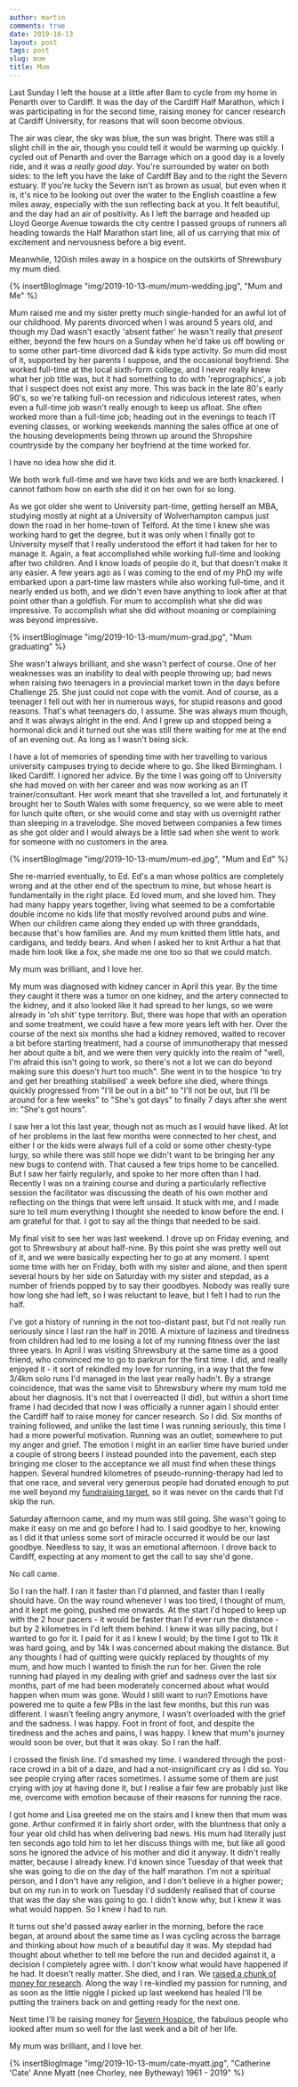 ```yaml
---
author: martin
comments: true
date: 2019-10-13
layout: post
tags: post
slug: mum
title: Mum
---
```


Last Sunday I left the house at a little after 8am to cycle from my home in Penarth over to Cardiff. It was the day of the Cardiff Half Marathon, which I was participating in for the second time, raising money for cancer research at Cardiff University, for reasons that will soon become obvious. 

The air was clear, the sky was blue, the sun was bright. There was still a slight chill in the air, though you could tell it would be warming up quickly. I cycled out of Penarth and over the Barrage which on a good day is a lovely ride, and it was *a really good day*. You're surrounded by water on both sides: to the left you have the lake of Cardiff Bay and to the right the Severn estuary. If you're lucky the Severn isn't as brown as usual, but even when it is, it's nice to be looking out over the water to the English coastline a few miles away, especially with the sun reflecting back at you. It felt beautiful, and the day had an air of positivity. As I left the barrage and headed up Lloyd George Avenue towards the city centre I passed groups of runners all heading towards the Half Marathon start line, all of us carrying that mix of excitement and nervousness before a big event.

Meanwhile, 120ish miles away in a hospice on the outskirts of Shrewsbury my mum died.

{% insertBlogImage "img/2019-10-13-mum/mum-wedding.jpg", "Mum and Me" %}

Mum raised me and my sister pretty much single-handed for an awful lot of our childhood. My parents divorced when I was around 5 years old, and though my Dad wasn't exactly 'absent father' he wasn't really that *present* either, beyond the few hours on a Sunday when he'd take us off bowling or to some other part-time divorced dad & kids type activity. So mum did most of it, supported by her parents I suppose, and the occasional boyfriend. She worked full-time at the local sixth-form college, and I never really knew what her job title was, but it had something to do with 'reprographics', a job that I suspect does not exist any more. This was back in the late 80's early 90's, so we're talking full-on recession and ridiculous interest rates, when even a full-time job wasn't really enough to keep us afloat. She often worked more than a full-time job; heading out in the evenings to teach IT evening classes, or working weekends manning the sales office at one of the housing developments being thrown up around the Shropshire countryside by the company her boyfriend at the time worked for.

I have no idea how she did it. 

We both work full-time and we have two kids and we are both knackered. I cannot fathom how on earth she did it on her own for so long.

As we got older she went to University part-time, getting herself an MBA, studying mostly at night at a University of Wolverhampton campus just down the road in her home-town of Telford. At the time I knew she was working hard to get the degree, but it was only when I finally got to University myself that I really understood the effort it had taken for her to manage it. Again, a feat accomplished while working full-time and looking after two children. And I know loads of people do it, but that doesn't make it any easier. A few years ago as I was coming to the end of my PhD my wife embarked upon a part-time law masters while also working full-time, and it nearly ended us both, and we didn't even have anything to look after at that point other than a goldfish. For mum to accomplish what she did was impressive. To accomplish what she did without moaning or complaining was beyond impressive. 

{% insertBlogImage "img/2019-10-13-mum/mum-grad.jpg", "Mum graduating" %}

She wasn't always brilliant, and she wasn't perfect of course. One of her weaknesses was an inability to deal with people throwing up; bad news when raising two teenagers in a provincial market town in the days before Challenge 25. She just could not cope with the vomit. And of course, as a teenager I fell out with her in numerous ways, for stupid reasons and good reasons. That's what teenagers do, I assume. She was always mum though, and it was always alright in the end. And I grew up and stopped being a hormonal dick and it turned out she was still there waiting for me at the end of an evening out. As long as I wasn't being sick. 

I have a lot of memories of spending time with her travelling to various university campuses trying to decide where to go. She liked Birmingham. I liked Cardiff. I ignored her advice. By the time I was going off to University she had moved on with her career and was now working as an IT trainer/consultant. Her work meant that she travelled a lot, and fortunately it brought her to South Wales with some frequency, so we were able to meet for lunch quite often, or she would come and stay with us overnight rather than sleeping in a travelodge. She moved between companies a few times as she got older and I would always be a little sad when she went to work for someone with no customers in the area.

{% insertBlogImage "img/2019-10-13-mum/mum-ed.jpg", "Mum and Ed" %}

She re-married eventually, to Ed. Ed's a man whose politics are completely wrong and at the other end of the spectrum to mine, but whose heart is fundamentally in the right place. Ed loved mum, and she loved him. They had many happy years together, living what seemed to be a comfortable double income no kids life that mostly revolved around pubs and wine. When our children came along they ended up with three granddads, because that's how families are. And my mum knitted them little hats, and cardigans, and teddy bears. And when I asked her to knit Arthur a hat that made him look like a fox, she made me one too so that we could match. 

My mum was brilliant, and I love her.

My mum was diagnosed with kidney cancer in April this year. By the time they caught it there was a tumor on one kidney, and the artery connected to the kidney, and it also looked like it had spread to her lungs, so we were already in 'oh shit' type territory. But, there was hope that with an operation and some treatment, we could have a few more years left with her. Over the course of the next six months she had a kidney removed, waited to recover a bit before starting treatment, had a course of immunotherapy that messed her about quite a bit, and we were then very quickly into the realm of "well, I'm afraid this isn't going to work, so there's not a lot we can do beyond making sure this doesn't hurt too much". She went in to the hospice 'to try and get her breathing stabilised' a week before she died, where things quickly progressed from "I'll be out in a bit" to "I'll not be out, but I'll be around for a few weeks" to "She's got days" to finally 7 days after she went in: "She's got hours".

I saw her a lot this last year, though not as much as I would have liked. At lot of her problems in the last few months were connected to her chest, and either I or the kids were always full of a cold or some other chesty-type lurgy, so while there was still hope we didn't want to be bringing her any new bugs to contend with. That caused a few trips home to be cancelled. But I saw her fairly regularly, and spoke to her more often than I had. Recently I was on a training course and during a particularly reflective session the facilitator was discussing the death of his own mother and reflecting on the things that were left unsaid. It stuck with me, and I made sure to tell mum everything I thought she needed to know before the end. I am grateful for that. I got to say all the things that needed to be said.

My final visit to see her was last weekend. I drove up on Friday evening, and got to Shrewsbury at about half-nine. By this point she was pretty well out of it, and we were basically expecting her to go at any moment. I spent some time with her on Friday, both with my sister and alone, and then spent several hours by her side on Saturday with my sister and stepdad, as a number of friends popped by to say their goodbyes. Nobody was really sure how long she had left, so I was reluctant to leave, but I felt I had to run the half.

I've got a history of running in the not too-distant past, but I'd not really run seriously since I last ran the half in 2016. A mixture of laziness and tiredness from children had led to me losing a lot of my running fitness over the last three years. In April I was visiting Shrewsbury at the same time as a good friend, who convinced me to go to parkrun for the first time. I did, and really enjoyed it - it sort of rekindled my love for running, in a way that the few 3/4km solo runs I'd managed in the last year really hadn't. By a strange coincidence, that was the same visit to Shrewsbury where my mum told me about her diagnosis. It's not that I overreacted (I did), but within a short time frame I had decided that now I was officially a runner again I should enter the Cardiff half to raise money for cancer research. So I did. Six months of training followed, and unlike the last time I was running seriously, this time I had a more powerful motivation. Running was an outlet; somewhere to put my anger and grief. The emotion I might in an earlier time have buried under a couple of strong beers I instead pounded into the pavement, each step bringing me closer to the acceptance we all must find when these things happen. Several hundred kilometres of pseudo-running-therapy had led to that one race, and several very generous people had donated enough to put me well beyond my [fundraising target](https://www.justgiving.com/fundraising/mjc-cardiffhalf2019), so it was never on the cards that I'd skip the run. 

Saturday afternoon came, and my mum was still going. She wasn't going to make it easy on me and go before I had to. I said goodbye to her, knowing as I did it that unless some sort of miracle occurred  it would be our last goodbye. Needless to say, it was an emotional afternoon. I drove back to Cardiff, expecting at any moment to get the call to say she'd gone.

No call came.

So I ran the half. I ran it faster than I'd planned, and faster than I really should have. On the way round whenever I was too tired, I thought of mum, and it kept me going, pushed me onwards. At the start I'd hoped to keep up with the 2 hour pacers - it would be faster than I'd ever run the distance - but by 2 kilometres in I'd left them behind. I knew it was silly pacing, but I wanted to go for it. I paid for it as I knew I would; by the time I got to 11k it was hard going, and by 14k I was concerned about making the distance. But any thoughts I had of quitting were quickly replaced by thoughts of my mum, and how much I wanted to finish the run for her. Given the role running had played in my dealing with grief and sadness over the last six months, part of me had been moderately concerned about what would happen when mum was gone. Would I still want to run? Emotions have powered me to quite a few PBs in the last few months, but this run was different. I wasn't feeling angry anymore, I wasn't overloaded with the grief and the sadness. I was happy. Foot in front of foot, and despite the tiredness and the aches and pains, I was happy. I knew that mum's journey would soon be over, but that it was okay. So I ran the half.

I crossed the finish line. I'd smashed my time. I wandered through the post-race crowd in a bit of a daze, and had a not-insignificant cry as I did so. You see people crying after races sometimes. I assume some of them are just crying with joy at having done it, but I realise a fair few are probably just like me, overcome with emotion because of their reasons for running the race.

I got home and Lisa greeted me on the stairs and I knew then that mum was gone. Arthur confirmed it in fairly short order, with the bluntness that only a four year old child has when delivering bad news. His mum had literally just ten seconds ago told him to let her discuss things with me, but like all good sons he ignored the advice of his mother and did it anyway. It didn't really matter, because I already knew. I'd known since Tuesday of that week that she was going to die on the day of the half marathon. I'm not a spiritual person, and I don't have any religion, and I don't believe in a higher power; but on my run in to work on Tuesday I'd suddenly realised that of course that was the day she was going to go. I didn't know why, but I knew it was what would happen. So I knew I had to run.

It turns out she'd passed away earlier in the morning, before the race began, at around about the same time as I was cycling across the barrage and thinking about how much of a beautiful day it was. My stepdad had thought about whether to tell me before the run and decided against it, a decision I completely agree with. I don't know what would have happened if he had. It doesn't really matter. She died, and I ran. We [raised a chunk of money for research](https://www.justgiving.com/fundraising/mjc-cardiffhalf2019). Along the way I re-kindled my passion for running, and as soon as the little niggle I picked up last weekend has healed I'll be putting the trainers back on and getting ready for the next one. 


Next time I'll be raising money for [Severn Hospice](https://www.severnhospice.org.uk/), the fabulous people who looked after mum so well for the last week and a bit of her life.


My mum was brilliant, and I love her.

{% insertBlogImage "img/2019-10-13-mum/cate-myatt.jpg", "Catherine 'Cate' Anne Myatt (nee Chorley, nee Bytheway) 1961 - 2019" %}






